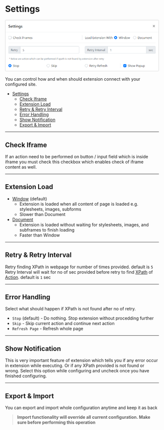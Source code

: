 # Settings

![Settings](../assets/img/settings.png)

You can control how and when should extension connect with your configured site.

- [Settings](#settings)
  - [Check Iframe](#check-iframe)
  - [Extension Load](#extension-load)
  - [Retry & Retry Interval](#retry--retry-interval)
  - [Error Handling](#error-handling)
  - [Show Notification](#show-notification)
  - [Export & Import](#export--import)


---
## Check Iframe

If an action need to be performed on button / input field which is inside iframe you must check this checkbox which enables check of iframe content as well.

---
## Extension Load

- [Window](https://developer.mozilla.org/en-US/docs/Web/API/GlobalEventHandlers/onload) (default)
  - Extension is loaded when all content of page is loaded e.g. stylesheets, images, subforms 
  - Slower than Document
- [Document](https://developer.mozilla.org/en-US/docs/Web/API/Window/DOMContentLoaded_event)
  - Extension is loaded without waiting for stylesheets, images, and subframes to finish loading 
  - Faster than Window
 
---
## Retry & Retry Interval
Retry finding XPath in webpage for number of times provided. default is `5`
Retry Interval will wait for no of sec provided before retry to find [XPath](action/xpath.md) of [Action](action.md). default is `1` sec

---
## Error Handling
Select what should happen if XPath is not found after no of retry.
- `Stop` (default) - Do nothing. Stop extension without procedding further
- `Skip` - Skip current action and continue next action
- `Refresh Page` - Refresh whole page

---
## Show Notification
This is very important feature of extension which tells you if any error occur in extension while executing. Or if any XPath provided is not found or wrong. Select this option while configuring and uncheck once you have finished configuring.

---
## Export & Import
You can export and import whole configuration anytime and keep it as back

> **Import functionality will override all current configuration. Make sure before performing this operation**